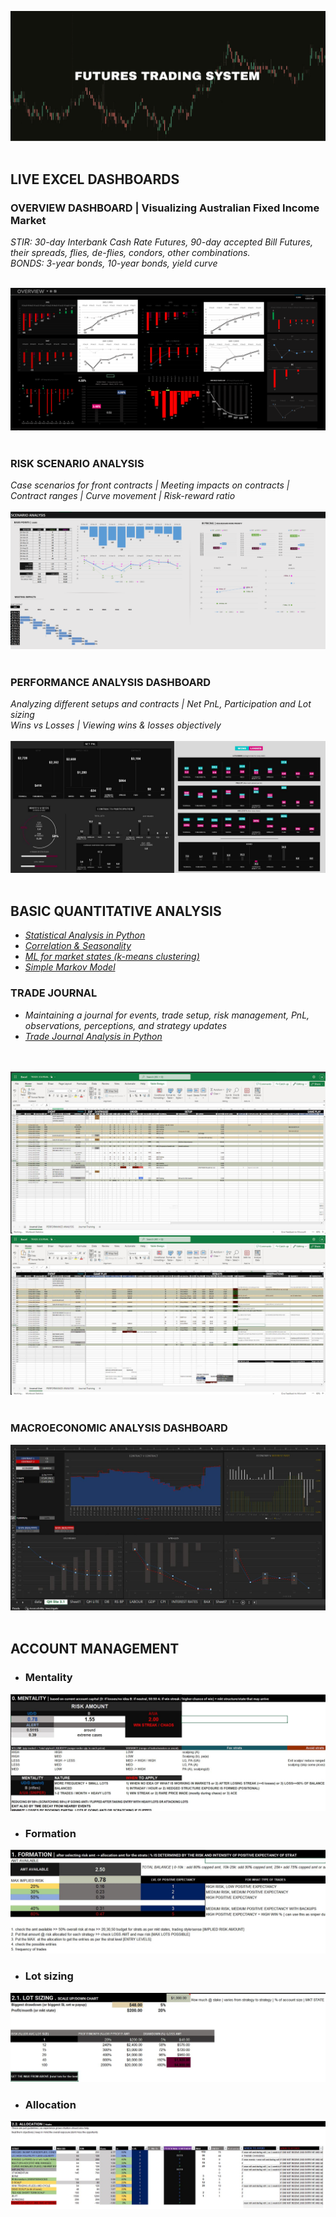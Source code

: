 ![](Screenshots/FTS.png)
<br/>
<br/>

## LIVE EXCEL DASHBOARDS
### OVERVIEW DASHBOARD | Visualizing Australian Fixed Income Market<br/>
*STIR: 30-day Interbank Cash Rate Futures, 90-day accepted Bill Futures, their spreads, flies, de-flies, condors, other combinations.* <br/>
*BONDS: 3-year bonds, 10-year bonds, yield curve*
<br/><br/>

![](Screenshots/DB4.PNG)
<br/><br/>
### RISK SCENARIO ANALYSIS <br/>
*Case scenarios for front contracts | Meeting impacts on contracts | Contract ranges | Curve movement | Risk-reward ratio* 
<br/><br/>
![](Screenshots/sa2.PNG)
<br/><br/>

### PERFORMANCE ANALYSIS DASHBOARD<br/>
*Analyzing different setups and contracts | Net PnL, Participation and Lot sizing <br/>
Wins vs Losses | Viewing wins & losses objectively* 
<br/><br/>
![](Screenshots/pa_final.JPG)
<br/><br/>

## BASIC QUANTITATIVE ANALYSIS<br/>
- *[Statistical Analysis in Python](https://github.com/s1dewalker/Futures-trading/blob/main/Stats.ipynb)* <br/>
- *[Correlation & Seasonality](https://github.com/s1dewalker/Futures-trading/blob/main/Quantitative-Analysis-(QA)/correlation.ipynb)*
- *[ML for market states (k-means clustering)](https://github.com/s1dewalker/Futures-trading/blob/main/Quantitative-Analysis-(QA)/qtnb1-states.ipynb)* <br/>
- *[Simple Markov Model](https://github.com/s1dewalker/Futures-trading/blob/main/Quantitative-Analysis-(QA)/MARKOV_MODEL.ipynb)* <br/>

### TRADE JOURNAL<br/>
- *Maintaining a journal for events, trade setup, risk management, PnL, observations, perceptions, and strategy updates* <BR/>
- *[Trade Journal Analysis in Python](https://github.com/s1dewalker/Airbnb-listings-NYC/blob/main/Airbnb%20correlation.ipynb](https://github.com/s1dewalker/Futures-trading/blob/main/trade_journal_analysis/tja.ipynb))* <br/>

<br/><br/>
![](Screenshots/TJ.JPG)
![](Screenshots/TJ2.JPG)
<br/><br/>


### MACROECONOMIC ANALYSIS DASHBOARD<br/>
![](Screenshots/ECON_DB.JPG)
<br/><br/>

## ACCOUNT MANAGEMENT<br/>
- ### Mentality
![](Screenshots/mentality.JPG)
- ### Formation
![](Screenshots/formation.JPG)
- ### Lot sizing
![](Screenshots/lot_sizing.JPG)
- ### Allocation
![](Screenshots/allocation.JPG)
